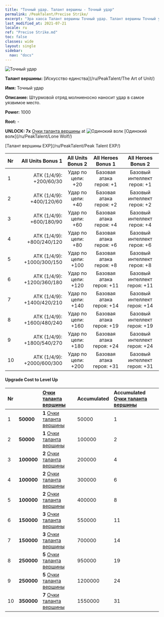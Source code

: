 ```yaml
---
title: "Точный удар. Талант вершины - Точный удар"
permalink: /PeakTalent/Precise Strike/
excerpt: "Эра хаоса Талант вершины Точный удар. Талант вершины Точный удар. Точный удар"
last_modified_at: 2021-07-21
locale: ru
ref: "Precise Strike.md"
toc: false
classes: wide
layout: single
sidebar:
  nav: "docs"
---
```


  ![Точный удар](/images/pt/talent_2002.png)

  **Талант вершины:** [Искусство единства](/ru/PeakTalent/The Art of Unit/)

  **Имя:** Точный удар

  **Описание:** Штурмовой отряд молниеносно наносит удар в самое уязвимое место.

  **Power:** 1000

  **Root:** -

  **UNLOCK: 7x** [Очки таланта вершины](/ItemsRU/con_934/) at ![Одинокий волк](/images/pt/talent_2001.png) [Одинокий волк](/ru/PeakTalent/Lone Wolf/)

  [Талант вершины EXP](/ru/PeakTalent/Peak Talent EXP/)

  | Nr | All Units Bonus 1 | All Units Bonus 2 | All Heroes Bonus 1 | All Heroes Bonus 2 |
  |:---|--------------:|:-------------:|:-------------:|:-------------:|
  | 1 | АТК (1/4/9): +200/60/30 | Удар по цели: +20 | Базовая атака героя: +1 | Базовый интеллект героя: +1 |
  | 2 | АТК (1/4/9): +400/120/60 | Удар по цели: +40 | Базовая атака героя: +2 | Базовый интеллект героя: +2 |
  | 3 | АТК (1/4/9): +600/180/90 | Удар по цели: +60 | Базовая атака героя: +4 | Базовый интеллект героя: +4 |
  | 4 | АТК (1/4/9): +800/240/120 | Удар по цели: +80 | Базовая атака героя: +6 | Базовый интеллект героя: +6 |
  | 5 | АТК (1/4/9): +1000/300/150 | Удар по цели: +100 | Базовая атака героя: +8 | Базовый интеллект героя: +8 |
  | 6 | АТК (1/4/9): +1200/360/180 | Удар по цели: +120 | Базовая атака героя: +11 | Базовый интеллект героя: +11 |
  | 7 | АТК (1/4/9): +1400/420/210 | Удар по цели: +140 | Базовая атака героя: +14 | Базовый интеллект героя: +14 |
  | 8 | АТК (1/4/9): +1600/480/240 | Удар по цели: +160 | Базовая атака героя: +19 | Базовый интеллект героя: +19 |
  | 9 | АТК (1/4/9): +1800/540/270 | Удар по цели: +180 | Базовая атака героя: +24 | Базовый интеллект героя: +24 |
  | 10 | АТК (1/4/9): +2000/600/300 | Удар по цели: +200 | Базовая атака героя: +31 | Базовый интеллект героя: +31 |


#### Upgrade Cost to Level Up

  | Nr | <i class="fas fa-coins"/> | [Очки таланта вершины](/ItemsRU/con_934/) | Accumulated <i class="fas fa-coins"/> | Accumulated [Очки таланта вершины](/ItemsRU/con_934/) |
  |:---|:--------------|:-------------|:-------------|:-------------|
  | 1 | **50000** | **1** [Очки таланта вершины](/ItemsRU/con_934/) | 50000 | 1 |
  | 2 | **50000** | **1** [Очки таланта вершины](/ItemsRU/con_934/) | 100000 | 2 |
  | 3 | **100000** | **2** [Очки таланта вершины](/ItemsRU/con_934/) | 200000 | 4 |
  | 4 | **100000** | **2** [Очки таланта вершины](/ItemsRU/con_934/) | 300000 | 6 |
  | 5 | **100000** | **2** [Очки таланта вершины](/ItemsRU/con_934/) | 400000 | 8 |
  | 6 | **150000** | **3** [Очки таланта вершины](/ItemsRU/con_934/) | 550000 | 11 |
  | 7 | **150000** | **3** [Очки таланта вершины](/ItemsRU/con_934/) | 700000 | 14 |
  | 8 | **250000** | **5** [Очки таланта вершины](/ItemsRU/con_934/) | 950000 | 19 |
  | 9 | **250000** | **5** [Очки таланта вершины](/ItemsRU/con_934/) | 1200000 | 24 |
  | 10 | **350000** | **7** [Очки таланта вершины](/ItemsRU/con_934/) | 1550000 | 31 |
